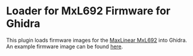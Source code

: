 # Loader for MxL692 Firmware for Ghidra

This plugin loads firmware images for the [MaxLinear MxL692][MxL692] into Ghidra.
An example firmware image can be found [here][fw].


[fw]: https://github.com/LibreELEC/dvb-firmware/blob/90261ae2934329f6ca84dd6c72d10d0777bf4b0e/firmware/dvb-demod-mxl692.fw
[MxL692]: https://web.archive.org/web/20211206054829/https://www.maxlinear.com/product/connected-home/satellite-andamp;-terrestrial/fsc-andamp;-narrowband-tuners-demods/terrestrial/mxl692
